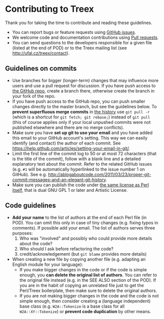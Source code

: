 # Contributing to Treex
Thank you for taking the time to contribute and reading these guidelines.

* You can report bugs or feature requests using [GitHub issues](https://github.com/ufal/treex/issues).
* We welcome code and documentation contributions using [Pull requests](https://github.com/ufal/treex/pulls).
* You can send questions to the developers responsible for a given file (listed at the end of POD)
  or to the Treex mailing list (see http://ufal.cz/treex/contact).

## Guidelines on commits
* Use branches for bigger (longer-term) changes that may influence more users and use a pull request for discussion.
  If you have push access to [the GitHub repo](https://github.com/ufal/treex), create a branch there,
  otherwise create the branch in your fork of the repo.
* If you have push access to the GitHub repo,
  you can push smaller changes directly to the master branch, but see the guidelines below.
  To **prevent superfluous merge commits** in [the history](https://github.com/ufal/treex/commits/master)
  use `git pull -r` (which is a shortcut for `git fetch; git rebase;`) instead of `git pull`
  (this of course applies only if your local unpushed commits were not published elsewhere and there are no merge conflicts).
* Make sure you have **set up git to use your email** and you have added this email to your GitHub account's setting.
  This way we can easily identify (and contact) the author of each commit.
  See https://help.github.com/articles/setting-your-email-in-git/.
* Limit the first line of the commit log to 50 or at most 72 characters (that is the title of the commit),
  follow with a blank line and a detailed explanatory text about the commit.
  Refer to the related GitHub issues (e.g. `#1` will be automatically hyperlinked to the issue number 1 on GitHub).
  See e.g. http://ablogaboutcode.com/2011/03/23/proper-git-commit-messages-and-an-elegant-git-history.
* Make sure you can publish the code under [the same license as Perl itself](http://dev.perl.org/licenses/),
  that is dual GNU GPL 1 or later and Artistic License.
  
## Code guidelines
* **Add your name** to the list of authors at the end of each Perl file (in POD).
  You can omit this only in case of tiny changes (e.g. fixing typos in comments).
  If possible add your email.
  The list of authors serves three purposes:
  1. Who was "involved" and possibly who could provide more details about the code?
  2. Who should I ask before refactoring the code?
  3. credit/acknowledgement (but `git blame` provides more details)
* When creating a new file by copying another file (e.g. adapting an English module for your language):
  * If you make bigger changes in the code or if the code is simple enough,
    you **can delete the original list of authors**.
    You can refer to the original file instead (e.g. in the SEE ALSO section of the POD).
    If you are in the habit of copying an unrelated file just to get the Perl/Treex boilerplate,
    then make sure to delete the original authors.
  * If you are not making bigger changes in the code and the code is not simple enough,
    then consider creating a (language independent) base class
    (e.g. `W2A::Tokenize` is a base class for all `W2A::XY::Tokenize`)
    or **prevent code duplication** by other means.
  
  
  

